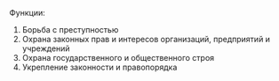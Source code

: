Функции:
1. Борьба с преступностью
2. Охрана законных прав и интересов организаций, предприятий и учреждений
3. Охрана государственного и общественного строя
4. Укрепление законности и правопорядка